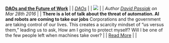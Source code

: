 [**DAOs and the Future of Work**](https://hackernoon.com/daos-and-the-future-of-work-97b4c076f288) |  |
[_DAOs_](daos.md) |  |
![](https://cdn-images-1.medium.com/max/800/1*HNsCGCeeZxBTYIXb2R1a4Q.jpeg) |  |
_Author [David Passiak](https://hackernoon.com/@passiak?source=post_header_lockup) on Mar 28th 2016_ |  |
**There is a lot of talk about the threat of automation. AI and robots are coming to take our jobs** Corporations and the government are taking control of our lives. This creates a scarcity mindset of “us versus them,” leading us to ask, How am I going to protect myself? Will I be one of the few people left when machines take over? |  |
[Read More](https://hackernoon.com/daos-and-the-future-of-work-97b4c076f288) |  |
